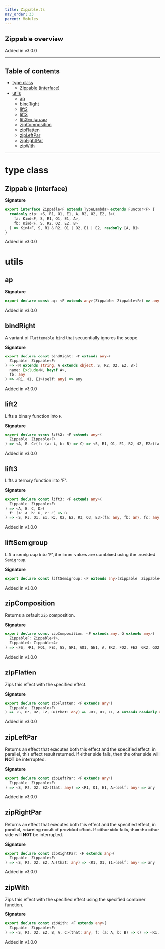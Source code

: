 ```yaml
---
title: Zippable.ts
nav_order: 33
parent: Modules
---
```


## Zippable overview

Added in v3.0.0

---

<h2 class="text-delta">Table of contents</h2>

- [type class](#type-class)
  - [Zippable (interface)](#zippable-interface)
- [utils](#utils)
  - [ap](#ap)
  - [bindRight](#bindright)
  - [lift2](#lift2)
  - [lift3](#lift3)
  - [liftSemigroup](#liftsemigroup)
  - [zipComposition](#zipcomposition)
  - [zipFlatten](#zipflatten)
  - [zipLeftPar](#zipleftpar)
  - [zipRightPar](#ziprightpar)
  - [zipWith](#zipwith)

---

# type class

## Zippable (interface)

**Signature**

```ts
export interface Zippable<F extends TypeLambda> extends Functor<F> {
  readonly zip: <S, R1, O1, E1, A, R2, O2, E2, B>(
    fa: Kind<F, S, R1, O1, E1, A>,
    fb: Kind<F, S, R2, O2, E2, B>
  ) => Kind<F, S, R1 & R2, O1 | O2, E1 | E2, readonly [A, B]>
}
```

Added in v3.0.0

# utils

## ap

**Signature**

```ts
export declare const ap: <F extends any>(Zippable: Zippable<F>) => any
```

Added in v3.0.0

## bindRight

A variant of `Flattenable.bind` that sequentially ignores the scope.

**Signature**

```ts
export declare const bindRight: <F extends any>(
  Zippable: Zippable<F>
) => <N extends string, A extends object, S, R2, O2, E2, B>(
  name: Exclude<N, keyof A>,
  fb: any
) => <R1, O1, E1>(self: any) => any
```

Added in v3.0.0

## lift2

Lifts a binary function into `F`.

**Signature**

```ts
export declare const lift2: <F extends any>(
  Zippable: Zippable<F>
) => <A, B, C>(f: (a: A, b: B) => C) => <S, R1, O1, E1, R2, O2, E2>(fa: any, fb: any) => any
```

Added in v3.0.0

## lift3

Lifts a ternary function into 'F'.

**Signature**

```ts
export declare const lift3: <F extends any>(
  Zippable: Zippable<F>
) => <A, B, C, D>(
  f: (a: A, b: B, c: C) => D
) => <S, R1, O1, E1, R2, O2, E2, R3, O3, E3>(fa: any, fb: any, fc: any) => any
```

Added in v3.0.0

## liftSemigroup

Lift a semigroup into 'F', the inner values are combined using the provided `Semigroup`.

**Signature**

```ts
export declare const liftSemigroup: <F extends any>(Zippable: Zippable<F>) => <A, S, R, O, E>(Semigroup: any) => any
```

Added in v3.0.0

## zipComposition

Returns a default `zip` composition.

**Signature**

```ts
export declare const zipComposition: <F extends any, G extends any>(
  ZippableF: Zippable<F>,
  ZippableG: Zippable<G>
) => <FS, FR1, FO1, FE1, GS, GR1, GO1, GE1, A, FR2, FO2, FE2, GR2, GO2, GE2, B>(fa: any, fb: any) => any
```

Added in v3.0.0

## zipFlatten

Zips this effect with the specified effect.

**Signature**

```ts
export declare const zipFlatten: <F extends any>(
  Zippable: Zippable<F>
) => <S, R2, O2, E2, B>(that: any) => <R1, O1, E1, A extends readonly unknown[]>(self: any) => any
```

Added in v3.0.0

## zipLeftPar

Returns an effect that executes both this effect and the specified effect,
in parallel, this effect result returned. If either side fails, then the
other side will **NOT** be interrupted.

**Signature**

```ts
export declare const zipLeftPar: <F extends any>(
  Zippable: Zippable<F>
) => <S, R2, O2, E2>(that: any) => <R1, O1, E1, A>(self: any) => any
```

Added in v3.0.0

## zipRightPar

Returns an effect that executes both this effect and the specified effect,
in parallel, returning result of provided effect. If either side fails,
then the other side will **NOT** be interrupted.

**Signature**

```ts
export declare const zipRightPar: <F extends any>(
  Zippable: Zippable<F>
) => <S, R2, O2, E2, A>(that: any) => <R1, O1, E1>(self: any) => any
```

Added in v3.0.0

## zipWith

Zips this effect with the specified effect using the
specified combiner function.

**Signature**

```ts
export declare const zipWith: <F extends any>(
  Zippable: Zippable<F>
) => <S, R2, O2, E2, B, A, C>(that: any, f: (a: A, b: B) => C) => <R1, O1, E1>(self: any) => any
```

Added in v3.0.0
